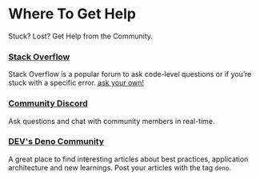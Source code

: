 # Where To Get Help

Stuck? Lost? Get Help from the Community.

### [Stack Overflow](https://stackoverflow.com/questions/tagged/deno)

Stack Overflow is a popular forum to ask code-level questions or if you’re stuck with a specific error.
[ask your own!](https://stackoverflow.com/questions/ask?tags=deno)

### [Community Discord](https://discord.gg/deno)

Ask questions and chat with community members in real-time.

### [DEV's Deno Community](https://dev.to/t/deno)

A great place to find interesting articles about best practices, application architecture and new learnings. Post your
articles with the tag `deno`.
